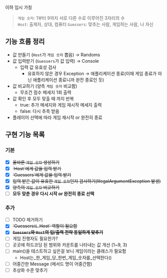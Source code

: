 이하 임시 가칭
> `게임 숫자`: 1부터 9까지 서로 다른 수로 이루어진 3자리의 수  
> `Host`: 출제자, 상대, 컴퓨터
> `Guessers`: 맞추는 사람, 게임하는 사람, 나 자신

## 기능 흐름 정리

- 값 만들기 (`Host`가 `게임 숫자` 뽑음) → Randoms
- 값 입력받기 (`Guessers`가 값 입력) → Console
    - 입력 값 유효성 검사
        - 유효하지 않은 경우 Exception → 애플리케이션 종료(이때 게임 종료가 아닌 애플리케이션 종료니까 완전 종료인 듯)
- 값 비교하기 (양측 `게임 숫자` 비교함)
    - 무조건 점수 메세지 1회 출력
- 값 확인 후 모두 맞출 때 까지 반복
    - true: 추가 메세지와 게임 재시작 메세지 출력
    - false: 다시 추측 받음
- 플레이어 선택에 따라 게임 재시작 or 완전히 종료

## 구현 기능 목록

### 기본

- [x] ~~올바른 `게임 숫자` 생성하기~~
- [x] ~~\`Host`에게 값을 입력 받기~~
- [x] ~~\`Guessers`에게 값을 입력 받기~~
- [x] ~~입력 받은 값이 유효한 `게임 숫자`인지 검사하기(IllegalArgumentException 발생)~~
- [x] ~~양측의 `게임 숫자` 비교하기~~
- [ ] **모두 맞춘 경우 다시 시작 or 완전히 종료 선택**

### 추가

- [ ] TODO 제거하기
- [x] ~~\`Guessers`와 `Host` 역할이 필요함~~
- [x] ~~**`Guessers`와 `Host`의 입/출력 전략 동일하게 맞추기**~~
- [ ] 게임 진행자도 필요한가?
- [ ] 곳곳에 하드코딩 된 범위와 카운트를 나타내는 값 개선 (1~9, 3)
- [ ] main()을 테스트하고 싶은걸 보니 게임이라는 클래스가 필요함
    - Host는_한_게임_당_한번_게임_숫자를_선택한다()
- [ ] 어중간한 Message (메서드 명이 어중간함)
- [ ] 추상화 수준 맞추기